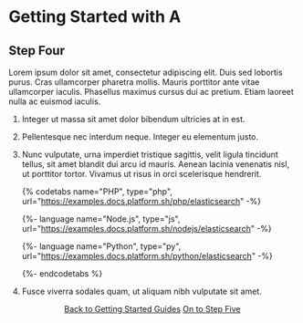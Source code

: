 # Getting Started with A

## Step Four

Lorem ipsum dolor sit amet, consectetur adipiscing elit. Duis sed lobortis purus. Cras ullamcorper pharetra mollis. Mauris porttitor ante vitae ullamcorper iaculis. Phasellus maximus cursus dui ac pretium. Etiam laoreet nulla ac euismod iaculis. 


1. Integer ut massa sit amet dolor bibendum ultricies at in est. 
2. Pellentesque nec interdum neque. Integer eu elementum justo. 
3. Nunc vulputate, urna imperdiet tristique sagittis, velit ligula tincidunt tellus, sit amet blandit dui arcu id mauris. Aenean lacinia venenatis nisl, ut porttitor tortor. Vivamus ut risus in orci scelerisque hendrerit. 

   {% codetabs name="PHP", type="php", url="https://examples.docs.platform.sh/php/elasticsearch" -%}

   {%- language name="Node.js", type="js", url="https://examples.docs.platform.sh/nodejs/elasticsearch" -%}

   {%- language name="Python", type="py", url="https://examples.docs.platform.sh/python/elasticsearch" -%}

   {%- endcodetabs %}

4. Fusce viverra sodales quam, ut aliquam nibh vulputate sit amet.

<html>
<head>
<link rel="stylesheet" href="/styles/styles.css">
</head>
<body>

<center>

<a href="/gettingstarted/gettingstarted.html" class="buttongen small" aria-label="Previous page: Getting Started Guides">Back to Getting Started Guides</a>
<a href="/gettingstarted/test3/steps/gs-a5.html" class="buttongen small" aria-label="Next page: Step Five">On to Step Five</a>

</center>

</body>
</html>
